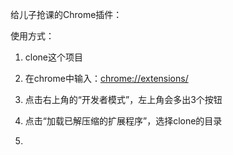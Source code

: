 给儿子抢课的Chrome插件：

使用方式：

1. clone这个项目

2. 在chrome中输入：<chrome://extensions/>

3. 点击右上角的“开发者模式”，左上角会多出3个按钮

4. 点击“加载已解压缩的扩展程序”，选择clone的目录

5.